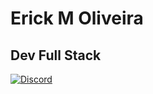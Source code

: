 # Erick M Oliveira
## Dev Full Stack

[![Discord](https://img.shields.io/badge/Discord-7289DA?style=for-the-badge&logo=discord&logoColor=black)](https://discord.com/channels/@erickmo7342/)
